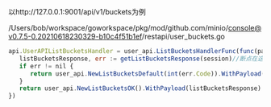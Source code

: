 以http://127.0.0.1:9001/api/v1/buckets为例



/Users/bob/workspace/goworkspace/pkg/mod/github.com/minio/console@v0.7.5-0.20210618230329-b10c4f51b1ef/restapi/user_buckets.go



```javascript
api.UserAPIListBucketsHandler = user_api.ListBucketsHandlerFunc(func(params user_api.ListBucketsParams, session *models.Principal) middleware.Responder {
   listBucketsResponse, err := getListBucketsResponse(session)//断点在这里即可
   if err != nil {
      return user_api.NewListBucketsDefault(int(err.Code)).WithPayload(err)
   }
   return user_api.NewListBucketsOK().WithPayload(listBucketsResponse)
})
```

